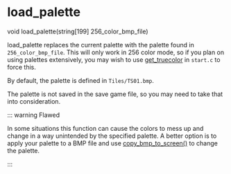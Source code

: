 # load_palette

<Prototype>void load_palette(string[199] 256_color_bmp_file)</Prototype>

load_palette replaces the current palette with the palette found in `256_color_bmp_file`. This will only work in 256 color mode, so if you plan on using palettes extensively, you may wish to use [get_truecolor](./get-truecolor.md) in `start.c` to force this.

By default, the palette is defined in `Tiles/TS01.bmp`.

The palette is not saved in the save game file, so you may need to take that into consideration.

::: warning Flawed

In some situations this function can cause the colors to mess up and change in a way unintended by the specified palette.
A better option is to apply your palette to a BMP file and use [copy_bmp_to_screen()](./copy-bmp-to-screen.md) to change the palette.

:::